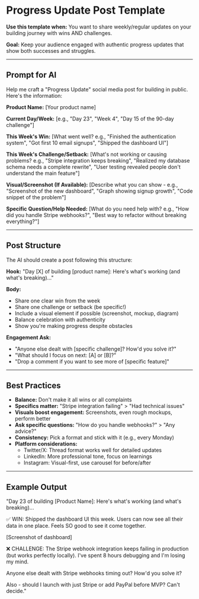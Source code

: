 # Progress Update Post Template

**Use this template when:** You want to share weekly/regular updates on your building journey with wins AND challenges.

**Goal:** Keep your audience engaged with authentic progress updates that show both successes and struggles.

---

## Prompt for AI

Help me craft a "Progress Update" social media post for building in public. Here's the information:

**Product Name:**
[Your product name]

**Current Day/Week:**
[e.g., "Day 23", "Week 4", "Day 15 of the 90-day challenge"]

**This Week's Win:**
[What went well? e.g., "Finished the authentication system", "Got first 10 email signups", "Shipped the dashboard UI"]

**This Week's Challenge/Setback:**
[What's not working or causing problems? e.g., "Stripe integration keeps breaking", "Realized my database schema needs a complete rewrite", "User testing revealed people don't understand the main feature"]

**Visual/Screenshot (If Available):**
[Describe what you can show - e.g., "Screenshot of the new dashboard", "Graph showing signup growth", "Code snippet of the problem"]

**Specific Question/Help Needed:**
[What do you need help with? e.g., "How did you handle Stripe webhooks?", "Best way to refactor without breaking everything?"]

---

## Post Structure

The AI should create a post following this structure:

**Hook:** "Day [X] of building [product name]: Here's what's working (and what's breaking)..."

**Body:**
- Share one clear win from the week
- Share one challenge or setback (be specific!)
- Include a visual element if possible (screenshot, mockup, diagram)
- Balance celebration with authenticity
- Show you're making progress despite obstacles

**Engagement Ask:**
- "Anyone else dealt with [specific challenge]? How'd you solve it?"
- "What should I focus on next: [A] or [B]?"
- "Drop a comment if you want to see more of [specific feature]"

---

## Best Practices

- **Balance:** Don't make it all wins or all complaints
- **Specifics matter:** "Stripe integration failing" > "Had technical issues"
- **Visuals boost engagement:** Screenshots, even rough mockups, perform better
- **Ask specific questions:** "How do you handle webhooks?" > "Any advice?"
- **Consistency:** Pick a format and stick with it (e.g., every Monday)
- **Platform considerations:**
  - Twitter/X: Thread format works well for detailed updates
  - LinkedIn: More professional tone, focus on learnings
  - Instagram: Visual-first, use carousel for before/after

---

## Example Output

"Day 23 of building [Product Name]: Here's what's working (and what's breaking)...

✅ WIN: Shipped the dashboard UI this week. Users can now see all their data in one place. Feels SO good to see it come together.

[Screenshot of dashboard]

❌ CHALLENGE: The Stripe webhook integration keeps failing in production (but works perfectly locally). I've spent 8 hours debugging and I'm losing my mind.

Anyone else dealt with Stripe webhooks timing out? How'd you solve it?

Also - should I launch with just Stripe or add PayPal before MVP? Can't decide."
